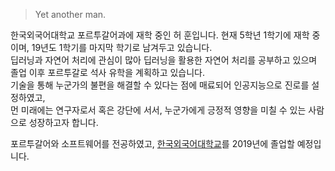 > Yet another man.


한국외국어대학교 포르투갈어과에 재학 중인 허 훈입니다. 현재 5학년 1학기에 재학 중이며, 19년도 1학기를 마지막 학기로 남겨두고 있습니다.<br>
딥러닝과 자연어 처리에 관심이 많아 딥러닝을 활용한 자연어 처리를 공부하고 있으며 졸업 이후 포르투갈로 석사 유학을 계획하고 있습니다.<br>
기술을 통해 누군가의 불편을 해결할 수 있다는 점에 매료되어 인공지능으로 진로를 설정하였고,<br>
먼 미래에는 연구자로서 혹은 강단에 서서, 누군가에게 긍정적 영향을 미칠 수 있는 사람으로 성장하고자 합니다.


포르투갈어와 소프트웨어를 전공하였고, [한국외국어대학교](https://hufs.ac.kr)를 2019년에 졸업할 예정입니다.
